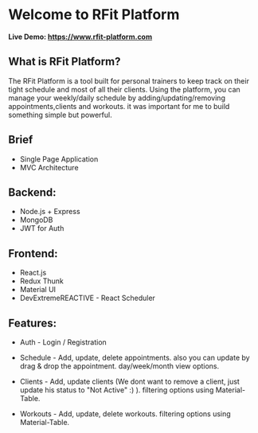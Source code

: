 # Welcome to RFit Platform
**Live Demo: https://www.rfit-platform.com**

## What is RFit Platform?
The RFit Platform is a tool built for personal trainers to keep track on their tight schedule and most of all their clients.
Using the platform, you can manage your weekly/daily schedule by adding/updating/removing appointments,clients and workouts.
it was important for me to build something simple but powerful.


## Brief
* Single Page Application
* MVC Architecture

## Backend:
* Node.js + Express
* MongoDB
* JWT for Auth

## Frontend:
* React.js
* Redux Thunk
* Material UI
* DevExtremeREACTIVE - React Scheduler

## Features:
* Auth - Login / Registration
* Schedule - Add, update, delete appointments. also you can update by drag & drop the appointment.
day/week/month view options.

* Clients - Add, update clients (We dont want to remove a client, just update his status to "Not Active" :) ).
filtering options using Material-Table.

* Workouts - Add, update, delete workouts.
filtering options using Material-Table.

